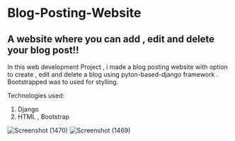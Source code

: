# Blog-Posting-Website 
## A website where you can add , edit and delete your blog post!!


In this web development Project , i made a blog posting website with option to create , edit and delete a blog using pyton-based-django framework . Bootstrapped was to used for stylling.


Technologies used:
1. Django
2. HTML , Bootstrap

![Screenshot (1470)](https://user-images.githubusercontent.com/49777472/132342597-5dcd7f88-de0c-410a-89a7-2c2cebe4e68d.png)
![Screenshot (1469)](https://user-images.githubusercontent.com/49777472/132342610-5c73cb7a-9dd2-46fd-a544-ce3d5b65539f.png)

